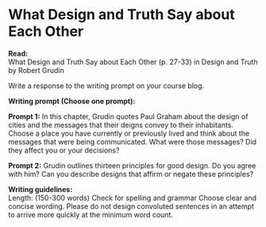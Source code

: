 # What Design and Truth Say about Each Other

**Read:**  
What Design and Truth Say about Each Other (p. 27-33) in Design and Truth by Robert Grudin

Write a response to the writing prompt on your course blog.

**Writing prompt (Choose one prompt):**  

**Prompt 1:** In this chapter, Grudin quotes Paul Graham about the design of cities and the messages that their deigns convey to their inhabitants. Choose a place you have currently or previously lived and think about the messages that were being communicated. What were those messages? Did they affect you or your decisions?

**Prompt 2:** Grudin outlines thirteen principles for good design. Do you agree with him? Can you describe designs that affirm or negate these principles?

**Writing guidelines:**  
Length: (150-300 words)
Check for spelling and grammar
Choose clear and concise wording. Please do not design convoluted sentences in an attempt to arrive more quickly at the minimum word count.